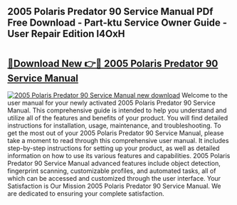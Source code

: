 ## 2005 Polaris Predator 90 Service Manual PDf Free Download - Part-ktu Service Owner Guide - User Repair Edition l4OxH

# <h2><a href="http://bc4249.oget.top/?id=2005+Polaris+Predator+90+Service+Manual">🔗Download New 👉🔴 2005 Polaris Predator 90 Service Manual</a></h2>

[![2005 Polaris Predator 90 Service Manual new download](https://i.imgur.com/5g1atiW.png)](http://bc4249.oget.top/?id=2005+Polaris+Predator+90+Service+Manual)
Welcome to the user manual for your newly activated 2005 Polaris Predator 90 Service Manual. This comprehensive guide is intended to help you understand and utilize all of the features and benefits of your product. You will find detailed instructions for installation, usage, maintenance, and troubleshooting. To get the most out of your 2005 Polaris Predator 90 Service Manual, please take a moment to read through this comprehensive user manual. It includes step-by-step instructions for setting up your product, as well as detailed information on how to use its various features and capabilities. 2005 Polaris Predator 90 Service Manual advanced features include object detection, fingerprint scanning, customizable profiles, and automated tasks, all of which can be accessed and customized through the user interface. Your Satisfaction is Our Mission 2005 Polaris Predator 90 Service Manual. We are dedicated to ensuring your complete satisfaction.
